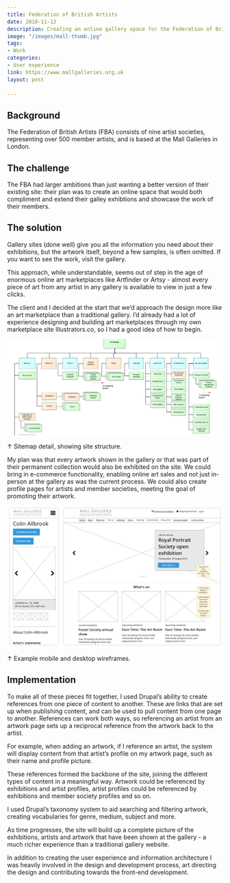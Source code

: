 ```yaml
---
title: Federation of British Artists
date: 2018-11-12
description: Creating an online gallery space for the Federation of British Artists.
image: "/images/mall-thumb.jpg"
tags:
- Work
categories:
- User experience 
link: https://www.mallgalleries.org.uk
layout: post

---
```


## Background
The Federation of British Artists (FBA) consists of nine artist societies, representing over 500  member artists, and is based at the Mall Galleries in London.

## The challenge

The FBA had larger ambitions than just wanting a better version of their existing site: their plan was to create an online space that would both compliment and extend their galley exhibtions and showcase the work of their members.

## The solution

Gallery sites (done well) give you all the information you need about their exhibitions, but the artwork itself, beyond a few samples, is often omitted. If you want to see the work, visit the gallery.

This approach, while understandable, seems out of step in the age of enormous online art marketplaces like Artfinder or Artsy - almost every piece of art from any artist in any gallery is available to view in just a few clicks. 

The client and I decided at the start that we’d approach the design more like an art marketplace than a traditional gallery. I’d already had a lot of experience designing and building art marketplaces through my own marketplace site Illustrators.co, so I had a good idea of how to begin.  

<img src="/images/mall3.jpg" class="wide" />
<p class="caption">↑ Sitemap detail, showing site structure.</p>

My plan was that every artwork shown in the gallery or that was part of their permanent collection would also be exhibited on the site. We could bring in e-commerce functionality, enabling online art sales and not just in-person at the gallery as was the current process. We could also create profile pages for artists and member societies, meeting the goal of promoting their artwork. 

<img src="/images/mall1.jpg" class="wide" />
<p class="caption">↑ Example mobile and desktop wireframes.</p>

## Implementation 

To make all of these pieces fit together, I used Drupal’s ability to create references from one piece of content to another. These are links that are set up when publishing content, and can be used to pull content from one page to another. References can work both ways, so referencing an artist from an artwork page  sets up a reciprocal reference from the artwork back to the artist. 

For example, when adding an artwork, if I reference an artist, the system will display content from that artist’s profile on my artwork page, such as their name and profile picture. 

These references formed the backbone of the site, joining the different types of content in a meaningful way. Artwork could be referenced by exhibitions and artist profiles, artist profiles could be referenced by exhibitions and member society profiles and so on. 

I used Drupal’s taxonomy system to aid searching and filtering artwork, creating vocabularies for genre, medium, subject and more. 

As time progresses, the site will build up a complete picture of the exhibitions, artists and artwork that have been shown at the gallery - a much richer experience than a traditional gallery website. 

In addition to creating the user experience and information architecture I was heavily involved in the design and development process, art directing the design and contributing towards the front-end development. 
